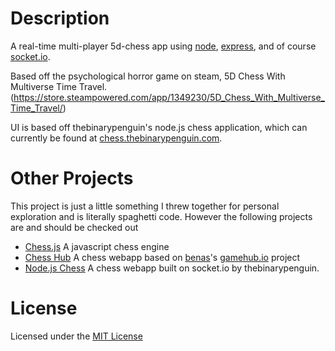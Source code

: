 # Description

A real-time multi-player 5d-chess app using [node](https://github.com/joyent/node), [express](https://github.com/visionmedia/express), and of course [socket.io](https://github.com/LearnBoost/socket.io).

Based off the psychological horror game on steam, 5D Chess With Multiverse Time Travel. (https://store.steampowered.com/app/1349230/5D_Chess_With_Multiverse_Time_Travel/)

UI is based off thebinarypenguin's node.js chess application, which can currently be found at [chess.thebinarypenguin.com](http://chess.thebinarypenguin.com).

# Other Projects

This project is just a little something I threw together for personal exploration and is literally spaghetti code. However the following projects are and should be checked out

* [Chess.js](https://github.com/jhlywa/chess.js) A javascript chess engine
* [Chess Hub](http://chesshub-benas.rhcloud.com/) A chess webapp based on [benas](https://github.com/benas)'s [gamehub.io](https://github.com/benas/gamehub.io) project
* [Node.js Chess](https://github.com/thebinarypenguin/socket.io-chess) A chess webapp built on socket.io by thebinarypenguin.


# License

Licensed under the [MIT License](http://www.opensource.org/licenses/MIT)





